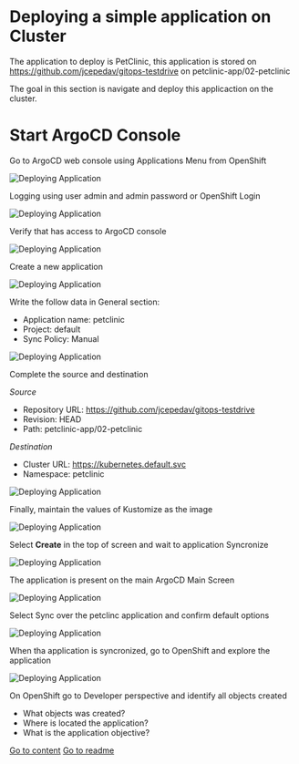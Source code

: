 # Deploying a simple application on Cluster

The application to deploy is PetClinic, this application is stored on 
https://github.com/jcepedav/gitops-testdrive on petclinic-app/02-petclinic

The goal in this section is navigate and deploy this applicaction on the cluster.

# Start ArgoCD Console

Go to ArgoCD web console using Applications Menu from OpenShift

![Deploying Application](/img/installingC6.png "Deploying Application")

Logging using user admin and admin password or OpenShift Login

![Deploying Application](/img/installingC7.png "Deploying Application")

Verify that has access to ArgoCD console

![Deploying Application](/img/installingD3.png "Deploying Application")

Create a new application

![Deploying Application](/img/deployappsA1.png "Deploying Application")

Write the follow data in General section:

* Application name: petclinic
* Project: default
* Sync Policy: Manual

![Deploying Application](/img/deployappsA2.png "Deploying Application")

Complete the source and destination

*Source*

* Repository URL: https://github.com/jcepedav/gitops-testdrive
* Revision: HEAD
* Path: petclinic-app/02-petclinic

*Destination*

* Cluster URL: https://kubernetes.default.svc
* Namespace: petclinic

![Deploying Application](/img/deployappsA3.png "Deploying Application")

Finally, maintain the values of Kustomize as the image

![Deploying Application](/img/deployappsA4.png "Deploying Application")

Select **Create** in the top of screen and wait to application Syncronize

![Deploying Application](/img/deployappsA4.png "Deploying Application")

The application is present on the main ArgoCD Main Screen

![Deploying Application](/img/deployappsA5.png "Deploying Application")

Select Sync over the petclinc application and confirm default options

![Deploying Application](/img/deployappsA7.png "Deploying Application")

When tha application is syncronized, go to OpenShift and explore the application

![Deploying Application](/img/deployappsA8.png "Deploying Application")

On OpenShift go to Developer perspective and identify all objects created

* What objects was created?
* Where is located the application?
* What is the application objective?

[Go to content](content.md)
[Go to readme](../README.md)